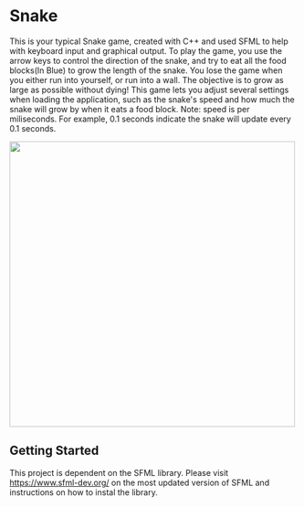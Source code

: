 # Snake
This is your typical Snake game, created with C++ and used SFML to help with keyboard input and graphical output. To play the game, you use the arrow keys to control the direction of the snake, and try to eat all the food blocks(In Blue) to grow the length of the snake. You lose the game when you either run into yourself, or run into a wall. The objective is to grow as large as possible without dying! This game lets you adjust several settings when loading the application, such as the snake's speed and how much the snake will grow by when it eats a food block. 
Note: speed is per miliseconds. For example, 0.1 seconds indicate the snake will update every 0.1 seconds.

<img src="https://i.imgur.com/tRkj756.gif" width="500" height="500" />

## Getting Started

This project is dependent on the SFML library. Please visit https://www.sfml-dev.org/ on the most updated version of SFML and instructions on how to instal the library.  


